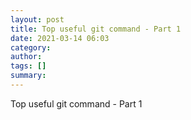 ```yaml
---
layout: post
title: Top useful git command - Part 1
date: 2021-03-14 06:03
category: 
author: 
tags: []
summary: 
---
```


Top useful git command - Part 1